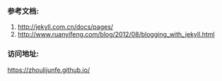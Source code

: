 ### 参考文档: 
   1. http://jekyll.com.cn/docs/pages/ 
   2. http://www.ruanyifeng.com/blog/2012/08/blogging_with_jekyll.html

### 访问地址:
   https://zhoulijunfe.github.io/ 